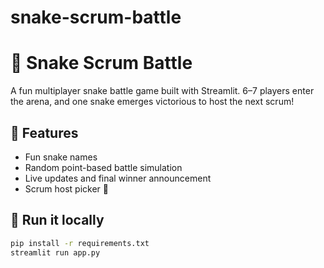 # snake-scrum-battle
# 🐍 Snake Scrum Battle

A fun multiplayer snake battle game built with Streamlit. 6–7 players enter the arena, and one snake emerges victorious to host the next scrum!

## 🔹 Features
- Fun snake names
- Random point-based battle simulation
- Live updates and final winner announcement
- Scrum host picker 🎤

## 🚀 Run it locally
```bash
pip install -r requirements.txt
streamlit run app.py
